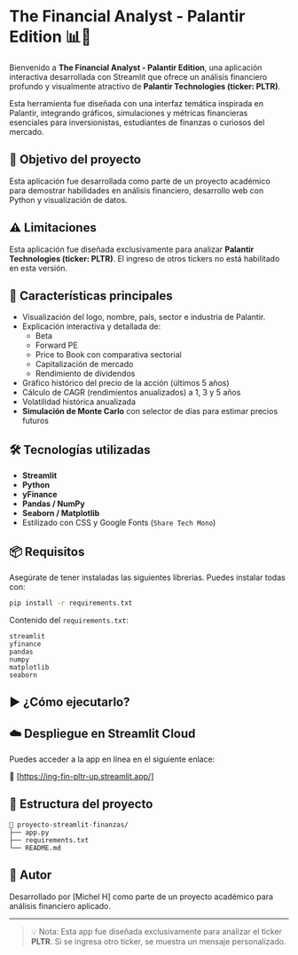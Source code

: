 # The Financial Analyst - Palantir Edition 📊🧠

Bienvenido a **The Financial Analyst - Palantir Edition**, una aplicación interactiva desarrollada con Streamlit que ofrece un análisis financiero profundo y visualmente atractivo de **Palantir Technologies (ticker: PLTR)**.

Esta herramienta fue diseñada con una interfaz temática inspirada en Palantir, integrando gráficos, simulaciones y métricas financieras esenciales para inversionistas, estudiantes de finanzas o curiosos del mercado.

## 🎯 Objetivo del proyecto

Esta aplicación fue desarrollada como parte de un proyecto académico para demostrar habilidades en análisis financiero, desarrollo web con Python y visualización de datos. 

## ⚠️ Limitaciones

Esta aplicación fue diseñada exclusivamente para analizar **Palantir Technologies (ticker: PLTR)**. El ingreso de otros tickers no está habilitado en esta versión.

## 🚀 Características principales

- Visualización del logo, nombre, país, sector e industria de Palantir.
- Explicación interactiva y detallada de:
  - Beta
  - Forward PE
  - Price to Book con comparativa sectorial
  - Capitalización de mercado
  - Rendimiento de dividendos
- Gráfico histórico del precio de la acción (últimos 5 años)
- Cálculo de CAGR (rendimientos anualizados) a 1, 3 y 5 años
- Volatilidad histórica anualizada
- **Simulación de Monte Carlo** con selector de días para estimar precios futuros

## 🛠 Tecnologías utilizadas

- **Streamlit**
- **Python**
- **yFinance**
- **Pandas / NumPy**
- **Seaborn / Matplotlib**
- Estilizado con CSS y Google Fonts (`Share Tech Mono`)

## 📦 Requisitos

Asegúrate de tener instaladas las siguientes librerías. Puedes instalar todas con:

```bash
pip install -r requirements.txt
```

Contenido del `requirements.txt`:

```
streamlit
yfinance
pandas
numpy
matplotlib
seaborn
```

## ▶️ ¿Cómo ejecutarlo?

## ☁️ Despliegue en Streamlit Cloud

Puedes acceder a la app en línea en el siguiente enlace:

🔗 [https://ing-fin-pltr-up.streamlit.app/]

## 📂 Estructura del proyecto

```
📁 proyecto-streamlit-finanzas/
├── app.py
├── requirements.txt
└── README.md
```

## 👤 Autor

Desarrollado por [Michel H] como parte de un proyecto académico para análisis financiero aplicado.

---

> 💡 Nota: Esta app fue diseñada exclusivamente para analizar el ticker **PLTR**. Si se ingresa otro ticker, se muestra un mensaje personalizado.